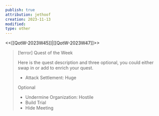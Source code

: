 ```yaml
---
publish: true
attribution: jethoof
creation: 2023-11-13
modified: 
type: other
---
```

<<[[QotW-2023W45]]|[[QotW-2023W47]]>>

> [!error] Quest of the Week
> 
> Here is the quest description and three optional, you could either swap in or add to enrich your quest.
> 
> - Attack Settlement: Huge
> 
> Optional
> 
> - Undermine Organization: Hostile
> - Build Trial
> - Hide Meeting